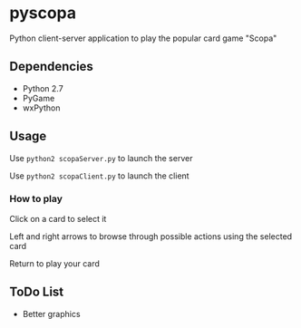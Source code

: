 # pyscopa
Python client-server application to play the popular card game "Scopa"

## Dependencies
* Python 2.7
* PyGame
* wxPython

## Usage
Use
`python2 scopaServer.py`
to launch the server

Use 
`python2 scopaClient.py`
to launch the client

### How to play
Click on a card to select it

Left and right arrows to browse through possible actions using the selected card

Return to play your card

## ToDo List
* Better graphics
